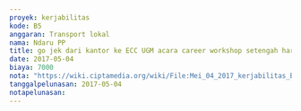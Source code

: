 ```yaml
---
proyek: kerjabilitas
kode: B5
anggaran: Transport lokal
nama: Ndaru PP
title: go jek dari kantor ke ECC UGM acara career workshop setengah hari
date: 2017-05-04
biaya: 7000
nota: "https://wiki.ciptamedia.org/wiki/File:Mei_04_2017_kerjabilitas_B5_gojek_kantor_ke_eccUGM_ndaru.png"
tanggalpelunasan: 2017-05-04
notapelunasan:
---
```


